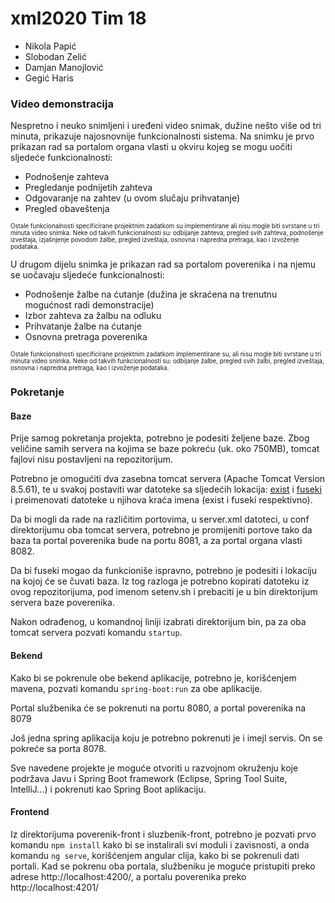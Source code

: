 # xml2020 Tim 18

* Nikola Papić
* Slobodan Zelić
* Damjan Manojlović
* Gegić Haris

### Video demonstracija
Nespretno i neuko snimljeni i uređeni video snimak, dužine nešto više od tri minuta, prikazuje najosnovnije funkcionalnosti sistema. Na snimku je prvo prikazan rad sa portalom organa vlasti u okviru kojeg se mogu uočiti sljedeće funkcionalnosti: 
* Podnošenje zahteva
* Pregledanje podnijetih zahteva
* Odgovaranje na zahtev (u ovom slučaju prihvatanje)
* Pregled obaveštenja

<sup><sub>Ostale funkcionalnosti specificirane projektnim zadatkom su implementirane ali nisu mogle biti svrstane u tri minuta video snimka. Neke od takvih funkcionalnosti su: odbijanje zahteva, pregled svih zahteva, podnošenje izveštaja, izjašnjenje povodom žalbe, pregled izveštaja, osnovna i napredna pretraga, kao i izvoženje podataka.</sub></sup>

U drugom dijelu snimka je prikazan rad sa portalom poverenika i na njemu se uočavaju sljedeće funkcionalnosti: 
* Podnošenje žalbe na ćutanje (dužina je skraćena na trenutnu mogućnost radi demonstracije)
* Izbor zahteva za žalbu na odluku
* Prihvatanje žalbe na ćutanje
* Osnovna pretraga poverenika

<sup><sub>Ostale funkcionalnosti specificirane projektnim zadatkom implementirane su, ali nisu mogle biti svrstane u tri minuta video snimka. Neke od takvih funkcionalnosti su: odbijanje žalbe, pregled svih žalbi, pregled izveštaja, osnovna i napredna pretraga, kao i izvoženje podataka.</sub></sup>

### Pokretanje
#### Baze

Prije samog pokretanja projekta, potrebno je podesiti željene baze. Zbog veličine samih servera na kojima se baze pokreću (uk. oko 750MB), tomcat fajlovi nisu postavljeni na repozitorijum.

Potrebno je omogućiti dva zasebna tomcat servera (Apache Tomcat Version 8.5.61), te u svakoj postaviti war datoteke sa sljedećih lokacija: [exist](https://bintray.com/existdb/releases/download_file?file_path=exist-4.6.1.war) i [fuseki](https://downloads.apache.org/jena/binaries/apache-jena-3.17.0.zip) i preimenovati datoteke u njihova kraća imena (exist i fuseki respektivno).

Da bi mogli da rade na različitim portovima, u server.xml datoteci, u conf direktorijumu oba tomcat servera, potrebno je promijeniti portove tako da baza ta portal poverenika bude na portu 8081, a za portal organa vlasti 8082.

Da bi fuseki mogao da funkcioniše ispravno, potrebno je podesiti i lokaciju na kojoj će se čuvati baza. Iz tog razloga je potrebno kopirati datoteku iz ovog repozitorijuma, pod imenom setenv.sh i prebaciti je u bin direktorijum servera baze poverenika.

Nakon odrađenog, u komandnoj liniji izabrati direktorijum bin, pa za oba tomcat servera pozvati komandu `startup`.

#### Bekend

Kako bi se pokrenule obe bekend aplikacije, potrebno je, korišćenjem mavena, pozvati komandu `spring-boot:run` za obe aplikacije.

Portal službenika će se pokrenuti na portu 8080, a portal poverenika na 8079

Još jedna spring aplikacija koju je potrebno pokrenuti je i imejl servis. On se pokreće sa porta 8078.

Sve navedene projekte je moguće otvoriti u razvojnom okruženju koje podržava Javu i Spring Boot framework (Eclipse, Spring Tool Suite, IntelliJ...) i pokrenuti kao Spring Boot aplikaciju.

#### Frontend

Iz direktorijuma poverenik-front i sluzbenik-front, potrebno je pozvati prvo komandu `npm install` kako bi se instalirali svi moduli i zavisnosti, a onda komandu `ng serve`, korišćenjem angular clija, kako bi se pokrenuli dati portali. Kad se pokrenu oba portala, službeniku je moguće pristupiti preko adrese http://localhost:4200/, a portalu poverenika preko http://localhost:4201/
